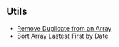 ## Utils
- [Remove Duplicate from an Array](./utils/remove-duplicates-from-array.md)
- [Sort Array Lastest First by Date](./utils/sort-array-latest-first.md)
